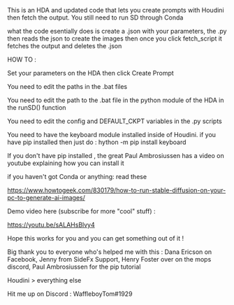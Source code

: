 This is an HDA and updated code that lets you create prompts with Houdini then fetch the output.
You still need to run SD through Conda

what the code esentially does is create a .json with your parameters, the .py then reads the json to create the images then once you click fetch_script it fetches the output and deletes the .json


HOW TO :

Set your parameters on the HDA then click Create Prompt

You need to edit the paths in the .bat files

You need to edit the path to the .bat file in the python module of the HDA in the runSD() function

You need to edit the config and DEFAULT_CKPT variables in the .py scripts

You need to have the keyboard module installed inside of Houdini. if you have pip installed then just do : hython -m pip install keyboard

If you don't have pip installed , the great Paul Ambrosiussen has a video on youtube explaining how you can install it


if you haven't got Conda or anything: read these

https://www.howtogeek.com/830179/how-to-run-stable-diffusion-on-your-pc-to-generate-ai-images/

Demo video here (subscribe for more "cool" stuff)  : 

https://youtu.be/sALAHsBlvy4


Hope this works for you and you can get something out of it !

Big thank you to everyone who's helped me with this : Dana Ericson on Facebook, Jenny from SideFx Support, Henry Foster over on the mops discord, Paul Ambrosiussen for the pip tutorial

Houdini > everything else 


Hit me up on Discord : WaffleboyTom#1929
